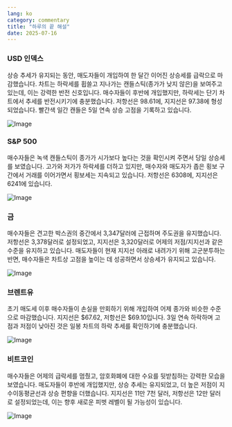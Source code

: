 ```yaml
---
lang: ko
category: commentary
title: "하루의 끝 해설"
date: 2025-07-16
---
```


### USD 인덱스

상승 추세가 유지되는 동안, 매도자들이 개입하여 한 달간 이어진 상승세를 급락으로 마감했습니다. 차트는 하락세를 휩쓸고 지나가는 캔들스틱(종가가 낮지 않은)을 보여주고 있는데, 이는 강력한 반전 신호입니다. 매수자들이 후반에 개입했지만, 하락세는 단기 차트에서 추세를 반전시키기에 충분했습니다. 저항선은 98.61에, 지지선은 97.38에 형성되었습니다. 빨간색 일간 캔들은 5일 연속 상승 고점을 기록하고 있습니다.

![Image](https://markleighedu.github.io/img/Jul-2025/16-Jul-2025/usdindex.jpg)

### S&P 500

매수자들은 녹색 캔들스틱이 종가가 시가보다 높다는 것을 확인시켜 주면서 당일 상승세를 보였습니다. 고가와 저가가 하락세를 더하고 있지만, 매수자와 매도자가 좁은 횡보 구간에서 거래를 이어가면서 횡보세는 지속되고 있습니다. 저항선은 6308에, 지지선은 6241에 있습니다.

![Image](https://markleighedu.github.io/img/Jul-2025/16-Jul-2025/sp500.jpg)

### 금

매수자들은 견고한 박스권의 중간에서 3,347달러에 근접하며 주도권을 유지했습니다. 저항선은 3,378달러로 설정되었고, 지지선은 3,320달러로 어제의 저점/지지선과 같은 수준을 유지하고 있습니다. 매도자들이 현재 지지선 아래로 내려가기 위해 고군분투하는 반면, 매수자들은 차트상 고점을 높이는 데 성공하면서 상승세가 유지되고 있습니다.

![Image](https://markleighedu.github.io/img/Jul-2025/16-Jul-2025/gold.jpg)

### 브렌트유

초기 매도세 이후 매수자들이 손실을 만회하기 위해 개입하여 어제 종가와 비슷한 수준으로 마감했습니다. 지지선은 $67.62, 저항선은 $69.10입니다. 3일 연속 하락하며 고점과 저점이 낮아진 것은 일봉 차트의 하락 추세를 확인하기에 충분했습니다.

![Image](https://markleighedu.github.io/img/Jul-2025/16-Jul-2025/brentoil.jpg)

### 비트코인

매수자들은 어제의 급락세를 멈췄고, 암호화폐에 대한 수요를 뒷받침하는 강력한 모습을 보였습니다. 매도자들이 후반에 개입했지만, 상승 추세는 유지되었고, 더 높은 저점이 지수이동평균선과 상승 편향을 더했습니다. 지지선은 11만 7천 달러, 저항선은 12만 달러로 설정되었는데, 이는 향후 새로운 피벗 레벨이 될 가능성이 있습니다.

![Image](https://markleighedu.github.io/img/Jul-2025/16-Jul-2025/bitcoin.jpg)

